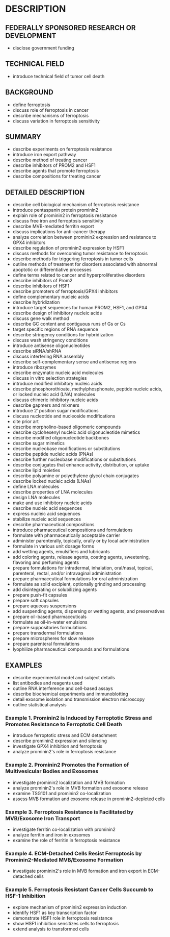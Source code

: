 # DESCRIPTION

## FEDERALLY SPONSORED RESEARCH OR DEVELOPMENT

- disclose government funding

## TECHNICAL FIELD

- introduce technical field of tumor cell death

## BACKGROUND

- define ferroptosis
- discuss role of ferroptosis in cancer
- describe mechanisms of ferroptosis
- discuss variation in ferroptosis sensitivity

## SUMMARY

- describe experiments on ferroptosis resistance
- introduce iron export pathway
- describe method of treating cancer
- describe inhibitors of PROM2 and HSF1
- describe agents that promote ferroptosis
- describe compositions for treating cancer

## DETAILED DESCRIPTION

- describe cell biological mechanism of ferroptosis resistance
- introduce pentaspanin protein prominin2
- explain role of prominin2 in ferroptosis resistance
- discuss free iron and ferroptosis sensitivity
- describe MVB-mediated ferritin export
- discuss implications for anti-cancer therapy
- analyze correlation between prominin2 expression and resistance to GPX4 inhibitors
- describe regulation of prominin2 expression by HSF1
- discuss methods for overcoming tumor resistance to ferroptosis
- describe methods for triggering ferroptosis in tumor cells
- outline methods of treatment for disorders associated with abnormal apoptotic or differentiative processes
- define terms related to cancer and hyperproliferative disorders
- describe inhibitors of Prom2
- describe inhibitors of HSF1
- describe promoters of ferroptosis/GPX4 inhibitors
- define complementary nucleic acids
- describe hybridization
- introduce target sequences for human PROM2, HSF1, and GPX4
- describe design of inhibitory nucleic acids
- discuss gene walk method
- describe GC content and contiguous runs of Gs or Cs
- target specific regions of RNA sequence
- describe stringency conditions for hybridization
- discuss wash stringency conditions
- introduce antisense oligonucleotides
- describe siRNA/shRNA
- discuss interfering RNA assembly
- describe self-complementary sense and antisense regions
- introduce ribozymes
- describe enzymatic nucleic acid molecules
- discuss in vitro selection strategies
- introduce modified inhibitory nucleic acids
- describe phosphorothioate, methylphosphonate, peptide nucleic acids, or locked nucleic acid (LNA) molecules
- discuss chimeric inhibitory nucleic acids
- describe gapmers and mixmers
- introduce 2′ position sugar modifications
- discuss nucleotide and nucleoside modifications
- cite prior art
- describe morpholino-based oligomeric compounds
- describe cyclohexenyl nucleic acid oligonucleotide mimetics
- describe modified oligonucleotide backbones
- describe sugar mimetics
- describe nucleobase modifications or substitutions
- describe peptide nucleic acids (PNAs)
- describe further nucleobase modifications or substitutions
- describe conjugates that enhance activity, distribution, or uptake
- describe lipid moieties
- describe polyamine or polyethylene glycol chain conjugates
- describe locked nucleic acids (LNAs)
- define LNA molecules
- describe properties of LNA molecules
- design LNA molecules
- make and use inhibitory nucleic acids
- describe nucleic acid sequences
- express nucleic acid sequences
- stabilize nucleic acid sequences
- describe pharmaceutical compositions
- introduce pharmaceutical compositions and formulations
- formulate with pharmaceutically acceptable carrier
- administer parenterally, topically, orally or by local administration
- formulate in various unit dosage forms
- add wetting agents, emulsifiers and lubricants
- add coloring agents, release agents, coating agents, sweetening, flavoring and perfuming agents
- prepare formulations for intradermal, inhalation, oral/nasal, topical, parenteral, rectal, and/or intravaginal administration
- prepare pharmaceutical formulations for oral administration
- formulate as solid excipient, optionally grinding and processing
- add disintegrating or solubilizing agents
- prepare push-fit capsules
- prepare soft capsules
- prepare aqueous suspensions
- add suspending agents, dispersing or wetting agents, and preservatives
- prepare oil-based pharmaceuticals
- formulate as oil-in-water emulsions
- prepare suppositories formulations
- prepare transdermal formulations
- prepare microspheres for slow release
- prepare parenteral formulations
- lyophilize pharmaceutical compounds and formulations

## EXAMPLES

- describe experimental model and subject details
- list antibodies and reagents used
- outline RNA interference and cell-based assays
- describe biochemical experiments and immunoblotting
- detail exosome isolation and transmission electron microscopy
- outline statistical analysis

### Example 1. Prominin2 is Induced by Ferroptotic Stress and Promotes Resistance to Ferroptotic Cell Death

- introduce ferroptotic stress and ECM detachment
- describe prominin2 expression and silencing
- investigate GPX4 inhibition and ferroptosis
- analyze prominin2's role in ferroptosis resistance

### Example 2. Prominin2 Promotes the Formation of Multivesicular Bodies and Exosomes

- investigate prominin2 localization and MVB formation
- analyze prominin2's role in MVB formation and exosome release
- examine TSG101 and prominin2 co-localization
- assess MVB formation and exosome release in prominin2-depleted cells

### Example 3. Ferroptosis Resistance is Facilitated by MVB/Exosome Iron Transport

- investigate ferritin co-localization with prominin2
- analyze ferritin and iron in exosomes
- examine the role of ferritin in ferroptosis resistance

### Example 4. ECM-Detached Cells Resist Ferroptosis by Prominin2-Mediated MVB/Exosome Formation

- investigate prominin2's role in MVB formation and iron export in ECM-detached cells

### Example 5. Ferroptosis Resistant Cancer Cells Succumb to HSF-1 Inhibition

- explore mechanism of prominin2 expression induction
- identify HSF1 as key transcription factor
- demonstrate HSF1 role in ferroptosis resistance
- show HSF1 inhibition sensitizes cells to ferroptosis
- extend analysis to transformed cells

